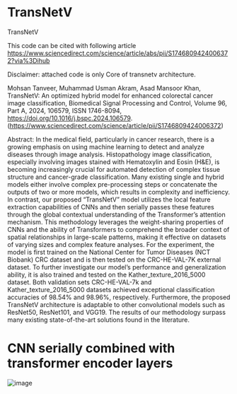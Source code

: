 # TransNetV
TransNetV

This code can be cited with following article
https://www.sciencedirect.com/science/article/abs/pii/S1746809424006372?via%3Dihub

Disclaimer: attached code is only Core of transnetv architecture.

Mohsan Tanveer, Muhammad Usman Akram, Asad Mansoor Khan,
TransNetV: An optimized hybrid model for enhanced colorectal cancer image classification,
Biomedical Signal Processing and Control,
Volume 96, Part A,
2024,
106579,
ISSN 1746-8094,
https://doi.org/10.1016/j.bspc.2024.106579.
(https://www.sciencedirect.com/science/article/pii/S1746809424006372)

Abstract: In the medical field, particularly in cancer research, there is a growing emphasis on using machine learning to detect and analyze diseases through image analysis. Histopathology image classification, especially involving images stained with Hematoxylin and Eosin (H&E), is becoming increasingly crucial for automated detection of complex tissue structure and cancer-grade classification. Many existing single and hybrid models either involve complex pre-processing steps or concatenate the outputs of two or more models, which results in complexity and inefficiency. In contrast, our proposed “TransNetV” model utilizes the local feature extraction capabilities of CNNs and then serially passes these features through the global contextual understanding of the Transformer’s attention mechanism. This methodology leverages the weight-sharing properties of CNNs and the ability of Transformers to comprehend the broader context of spatial relationships in large-scale patterns, making it effective on datasets of varying sizes and complex feature analyses. For the experiment, the model is first trained on the National Center for Tumor Diseases (NCT Biobank) CRC dataset and is then tested on the CRC-HE-VAL-7K external dataset. To further investigate our model’s performance and generalization ability, it is also trained and tested on the Kather_texture_2016_5000 dataset. Both validation sets CRC-HE-VAL-7k and Kather_texture_2016_5000 datasets achieved exceptional classification accuracies of 98.54% and 98.96%, respectively. Furthermore, the proposed TransNetV architecture is adaptable to other convolutional models such as ResNet50, ResNet101, and VGG19. The results of our methodology surpass many existing state-of-the-art solutions found in the literature.
# CNN serially combined with transformer encoder layers

![image](https://github.com/user-attachments/assets/3fe7a7fa-3db7-40a3-a254-2632fa843b41)

